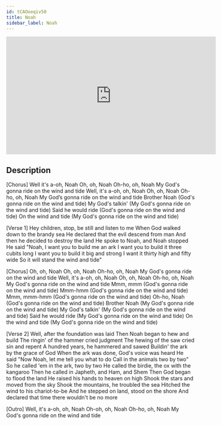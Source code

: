 ```yaml
---
id: tCAOoeqiv50
title: Noah
sidebar_label: Noah
---
```


<iframe
  width="560"
  height="315"
  src="https://www.youtube.com/embed/tCAOoeqiv50"
  title="YouTube video player"
  frameborder="0"
  allow="accelerometer; autoplay; clipboard-write; encrypted-media; gyroscope; picture-in-picture; web-share"
  referrerpolicy="strict-origin-when-cross-origin"
  allowfullscreen
></iframe>

## Description

[Chorus]
Well it's a-oh, Noah
Oh, oh, Noah
Oh-ho, oh, Noah
My God's gonna ride 
on the wind and tide
Well, it's a-oh, oh, Noah
Oh, oh, Noah
Oh-ho, oh, Noah
My God’s gonna ride 
on the wind and tide
Brother Noah
(God's gonna ride on the wind and tide)
My God's talkin'
(My God's gonna ride on the wind and tide)
Said he would ride
(God's gonna ride on the wind and tide)
On the wind and tide
(My God's gonna ride on the wind and tide)

[Verse 1]
Hey children, stop, be still and listen to me
When God walked down to the brandy sea
He declared that the evil descend from man
And then he decided to destroy the land
He spoke to Noah, and Noah stopped
He said "Noah, I want you to build me an ark
I want you to build it three cubits long
I want you to build it big and strong
I want it thirty high and fifty wide
So it will stand the wind and tide"

[Chorus]
Oh, oh, Noah
Oh, oh, Noah
Oh-ho, oh, Noah
My God's gonna ride 
on the wind and tide
Well, it's a-oh, oh, Noah
Oh, oh, Noah
Oh-ho, oh, Noah
My God's gonna ride 
on the wind and tide
Mmm, mmm
(God's gonna ride on the wind and tide)
Mmm-hmm
(God's gonna ride on the wind and tide)
Mmm, mmm-hmm
(God's gonna ride on the wind and tide)
Oh-ho, Noah
(God's gonna ride on the wind and tide)
Brother Noah
(My God's gonna ride on the wind and tide)
My God's talkin'
(My God's gonna ride on the wind and tide)
Said he would ride
(My God's gonna ride on the wind and tide)
On the wind and tide
(My God's gonna ride on the wind and tide)

[Verse 2]
Well, after the foundation was laid
Then Noah began to hew and build
The ringin' of the hammer cried judgment
The hewing of the saw cried sin and repent
A hundred years, he hammered and sawed
Buildin' the ark by the grace of God
When the ark was done, God's voice was heard
He said "Now Noah, let me tell you what to do
Call in the animals two by two"
So he called 'em in the ark, two by two
He called the birdie, the ox with the kangaroo
Then he called in Japheth, and Ham, and Shem
Then God began to flood the land
He raised his hands to heaven on high
Shook the stars and moved from the sky
Shook the mountains, he troubled the sea
Hitched the wind to his chariot-to-be
And he stepped on land, stood on the shore
And declared that time there wouldn't be no more

[Outro]
Well, it's a-oh, oh, Noah
Oh-oh, oh, Noah
Oh-ho, oh, Noah
My God's gonna ride 
on the wind and tide

